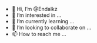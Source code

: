 - 👋 Hi, I’m @Endalkz
- 👀 I’m interested in ...
- 🌱 I’m currently learning ...
- 💞️ I’m looking to collaborate on ...
- 📫 How to reach me ...

<!---
Endalkz/Endalkz is a ✨ special ✨ repository because its `README.md` (this file) appears on your GitHub profile.
You can click the Preview link to take a look at your changes.
--->
